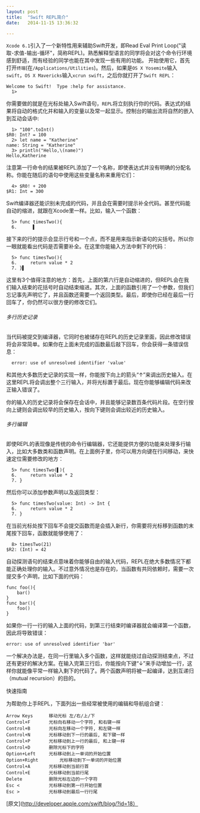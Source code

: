 ```yaml
---
layout: post
title:  "Swift REPL简介"
date:   2014-11-15 13:36:32

---
```

`Xcode 6.1`引入了一个新特性用来辅助Swift开发，即Read Eval Print Loop("读取-求值-输出-循环"，简称REPL)。熟悉解释型语言的同学将会对这个命令行环境感到舒适，而有经验的同学也能在其中发现一些有用的功能。
开始使用它，首先打开`终端`(在`/Applications/Utilities`)。然后，如果是`OS X Yosemite`输入`swift`，`OS X Mavericks`输入`xcrun swift`，之后你就打开了`Swift REPL`：

    Welcome to Swift!  Type :help for assistance.
      1>

你需要做的就是在光标处输入Swift语句，`REPL`将立刻执行你的代码。表达式的结果将自动的格式化并和输入的变量以及常一起显示。控制台的输出流将自然的嵌入到互动会话中:

      1> "100".toInt()
    $R0: Int? = 100
      2> let name = "Katherine"
    name: String = "Katherine"
      3> println("Hello,\(name)")
    Hello,Katherine

注意第一行命令的结果被REPL添加了一个名称，即使表达式并没有明确的分配名称。你能在随后的语句中使用这些变量名称来重用它们：

	  4> $R0! + 200
	$R1: Int = 300
	
Swift编译器还能识别未完成的代码，并且会在需要时提示补全代码。甚至代码能自动的缩进，就跟在Xcode里一样。比如，输入一个函数：

	  5> func timesTwo(){
	  6.      ▌
	  
接下来的行的提示会显示行号和一个点，而不是用来指示新语句的尖括号。所以你一眼就能看出代码是否需要补全。在这里你能输入方法中剩下的代码：

	  5> func timesTwo(){
	  6.     return value * 2
	  7. }▌
	  
这里有3个值得注意的地方：首先，上面的第六行是自动缩进的，但REPL会在我们输入结束的花括号时自动结束缩进。其次，上面的函数引用了一个参数，但我们忘记事先声明它了，并且函数还需要一个返回类型。最后，即使你已经在最后一行回车了，你仍然可以很方便的修改它们。

###### 多行历史记录

当代码被提交到编译器，它同时也被储存在REPL的历史记录里面，因此修改错误将会非常简单。如果你在上面未完成的函数最后敲下回车，你会获得一条错误信息：
	  
	  error: use of unresolved identifier 'value'	  
和其他大多数历史记录的实现一样，你能按下向上的箭头“↑”来调出历史输入。在这里REPL将会调出整个三行输入，并将光标置于最后。现在你能够编辑代码来改正输入错误了。

你的输入的历史记录将会保存在会话中，并且能够记录数百条代码片段。在空行按向上键则会调出较早的历史输入，按向下键则会调出较近的历史输入。

###### 多行编辑

即使REPL的表现像是传统的命令行编辑器，它还能提供方便的功能来处理多行输入，比如大多数类和函数声明。在上面例子里，你可以用方向键在行间移动，来快速定位需要修改的地方：

	  5> func timesTwo(▌){
	  6.     return value * 2
	  7. }

然后你可以添加参数声明以及返回类型：

	  5> func timesTwo(value: Int) -> Int {
	  6.     return value * 2
	  7. }
	  
在当前光标处按下回车不会提交函数而是会插入新行，你需要将光标移到函数的末尾按下回车，函数就能够使用了：

	  8> timesTwo(21)
	$R2: (Int) = 42
	
自动探测语句的结束点意味着你能够自由的输入代码，REPL在绝大多数情况下都能正确处理你的输入。不过意外情况也是存在的，当函数有共同依赖时，需要一次提交多个声明，比如下面的代码：

	func foo(){
		bar()
	}
	func bar(){
		foo()
	}
	
如果你一行一行的输入上面的代码，到第三行结束时编译器就会编译第一个函数，因此将导致错误：

	error: use of unresolved identifier 'bar'
	
一个解决办法是，在同一行里输入多个函数，这样就能绕过自动探测结束点，不过还有更好的解决方案。在输入完第三行后，你能按向下键“↓”来手动增加一行，这样你就能像平常一样输入剩下的代码了。两个函数声明将被一起编译，达到互递归（mutual recursion）的目的。

快速指南

为帮助你上手REPL，下面列出一些经常被使用的编辑和导航组合键：
	
	Arrow Keys		移动光标 左/右/上/下
	Control+F		光标向右移动一个字符, 和右键一样
	Control+B		光标向左移动一个字符, 和左键一样
	Control+N		光标移动到下一行的最后, 和下键一样
	Control+P		光标移动到上一行的最后, 和上键一样
	Control+D		删除光标下的字符
	Option+Left		光标移动到上一单词的开始位置
	Option+Right		光标移动到下一单词的开始位置
	Control+A		光标移动到当前行首
	Control+E		光标移动到当前行尾
	Delete			删除光标左边的一个字符
	Esc <			光标移动到第一行开始位置
	Esc >			光标移动到最后一行行尾
	
[原文](http://developer.apple.com/swift/blog/?id=18）